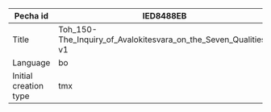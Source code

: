 |Pecha id | IED8488EB
| --- | --- 
|Title | Toh_150-The_Inquiry_of_Avalokitesvara_on_the_Seven_Qualities-v1 
|Language | bo
|Initial creation type | tmx